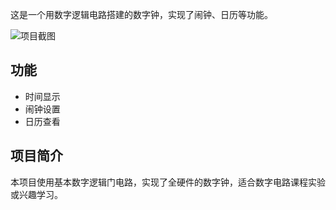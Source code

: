 这是一个用数字逻辑电路搭建的数字钟，实现了闹钟、日历等功能。

![项目截图](https://raw.githubusercontent.com/deng2026/digital_clock/main/%E5%B1%8F%E5%B9%95%E6%88%AA%E5%9B%BE%202025-09-13%20000944.png)

## 功能
- 时间显示
- 闹钟设置
- 日历查看

## 项目简介
本项目使用基本数字逻辑门电路，实现了全硬件的数字钟，适合数字电路课程实验或兴趣学习。
